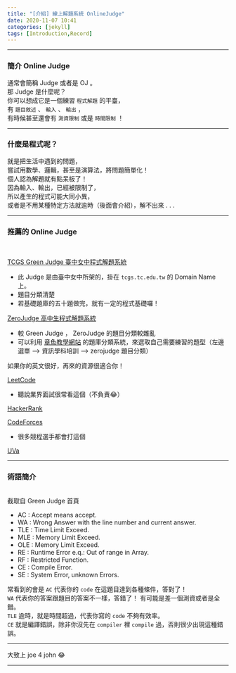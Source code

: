 ```yaml
---
title: "[介紹] 線上解題系統 OnlineJudge"
date: 2020-11-07 10:41
categories: [jekyll]
tags: [Introduction,Record]
---
```


---

### 簡介 Online Judge

通常會簡稱 Judge 或者是 OJ 。<br>
那 Judge 是什麼呢？<br>
你可以想成它是一個練習 `程式解題` 的平臺，<br>
有 `題目敘述` 、 `輸入`  、 `輸出` ，<br>
有時候甚至還會有 `測資限制` 或是 `時間限制` ！<br>

---

### 什麼是程式呢？

就是把生活中遇到的問題，<br>
嘗試用數學、邏輯，甚至是演算法，將問題簡單化！<br>
個人認為解題就有點呆板了！<br>
因為輸入、輸出，已經被限制了，<br>
所以產生的程式可能大同小異，<br>
或者是不用某種特定方法就逾時（後面會介紹），解不出來 . . .<br>

---

### 推薦的 Online Judge

<br>

[TCGS Green Judge 臺中女中程式解題系統](http://www.tcgs.tc.edu.tw:1218/)

* 此 Judge 是由臺中女中所架的，掛在 `tcgs.tc.edu.tw` 的 Domain Name 上。
* 題目分類清楚
* 若基礎題庫的五十題做完，就有一定的程式基礎囉！

[ZeroJudge 高中生程式解題系統](https://zerojudge.tw/)

* 較 Green Judge ， ZeroJudge 的題目分類較雜亂
* 可以利用 [章魚教學網站](http://billor.chsh.chc.edu.tw/) 的題庫分類系統，來選取自己需要練習的題型（左邊選單 --> 資訊學科培訓 --> zerojudge 題目分類）

如果你的英文很好，再來的資源很適合你！<br>


[LeetCode](https://leetcode.com/)

* 聽說業界面試很常看這個（不負責😂）

[HackerRank](https://www.hackerrank.com/)

[CodeForces](https://codeforces.com/)

* 很多競程選手都會打這個

[UVa](https://onlinejudge.org/)

---

### 術語簡介

<br>
截取自 Green Judge 首頁

* AC : Accept means accept.
* WA : Wrong Answer with the line number and current answer.
* TLE : Time Limit Exceed.
* MLE : Memory Limit Exceed.
* OLE : Memory Limit Exceed.
* RE : Runtime Error e.q.: Out of range in Array.
* RF : Restricted Function.
* CE : Compile Error.
* SE : System Error, unknown Errors.

常看到的會是 `AC` 代表你的 `code` 在這題目達到各種條件，答對了！<br>
`WA` 代表你的答案跟題目的答案不一樣，答錯了！
有可能是差一個測資或者是全錯。<br>
`TLE` 逾時，就是時間超過，代表你寫的 `code` 不夠有效率。<br>
`CE` 就是編譯錯誤，除非你沒先在 `compiler` 裡 `compile` 過，否則很少出現這種錯誤。<br>

---

大致上 joe 4 john 😂

---
